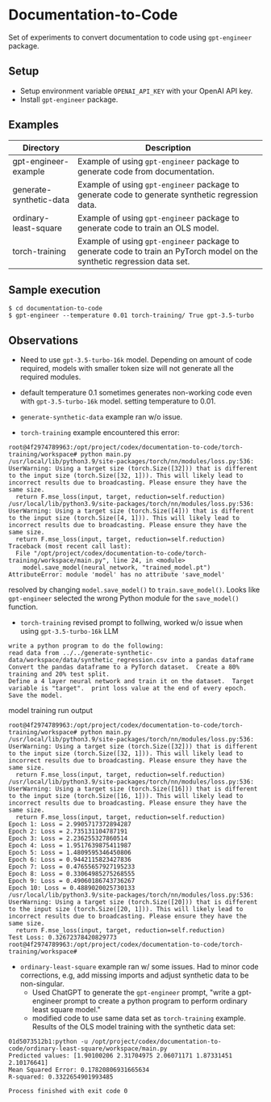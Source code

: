 # Documentation-to-Code

Set of experiments to convert documentation to code using `gpt-engineer` package.

## Setup
* Setup environment variable `OPENAI_API_KEY` with your OpenAI API key.
* Install `gpt-engineer` package.

## Examples
|Directory| Description                                                                         |
|---|-------------------------------------------------------------------------------------|
|gpt-engineer-example| Example of using `gpt-engineer` package to generate code from documentation.        |
|generate-synthetic-data| Example of using `gpt-engineer` package to generate code to generate synthetic regression data. |
| ordinary-least-square| Example of using `gpt-engineer` package to generate code to train an OLS model.     |
|torch-training| Example of using `gpt-engineer` package to generate code to train an PyTorch model on the synthetic regression data set. |


## Sample execution


```
$ cd documentation-to-code
$ gpt-engineer --temperature 0.01 torch-training/ True gpt-3.5-turbo
```

## Observations

* Need to use `gpt-3.5-turbo-16k` model.  Depending on amount of code required, models with smaller token size will not generate all the required modules. 

* default temperature 0.1 sometimes generates non-working code even with `gpt-3.5-turbo-16k` model.  setting temperature to 0.01.

* `generate-synthetic-data` example ran w/o issue.

* `torch-training` example encountered this error:
```text
root@4f2974789963:/opt/project/codex/documentation-to-code/torch-training/workspace# python main.py
/usr/local/lib/python3.9/site-packages/torch/nn/modules/loss.py:536: UserWarning: Using a target size (torch.Size([32])) that is different to the input size (torch.Size([32, 1])). This will likely lead to incorrect results due to broadcasting. Please ensure they have the same size.
  return F.mse_loss(input, target, reduction=self.reduction)
/usr/local/lib/python3.9/site-packages/torch/nn/modules/loss.py:536: UserWarning: Using a target size (torch.Size([4])) that is different to the input size (torch.Size([4, 1])). This will likely lead to incorrect results due to broadcasting. Please ensure they have the same size.
  return F.mse_loss(input, target, reduction=self.reduction)
Traceback (most recent call last):
  File "/opt/project/codex/documentation-to-code/torch-training/workspace/main.py", line 24, in <module>
    model.save_model(neural_network, "trained_model.pt")
AttributeError: module 'model' has no attribute 'save_model'
```
  resolved by changing `model.save_model()` to `train.save_model()`.  Looks like `gpt-engineer` selected the wrong Python module for the `save_model()` function.

* `torch-training` revised prompt to follwing, worked w/o issue when using `gpt-3.5-turbo-16k` LLM
```text
write a python program to do the following:
read data from ../../generate-synthetic-data/workspace/data/synthetic_regression.csv into a pandas dataframe
Convert the pandas dataframe to a PyTorch dataset.  Create a 80% training and 20% test split.
Define a 4 layer neural network and train it on the dataset.  Target variable is "target".  print loss value at the end of every epoch.
Save the model.
```

model training run output
```text
root@4f2974789963:/opt/project/codex/documentation-to-code/torch-training/workspace# python main.py
/usr/local/lib/python3.9/site-packages/torch/nn/modules/loss.py:536: UserWarning: Using a target size (torch.Size([32])) that is different to the input size (torch.Size([32, 1])). This will likely lead to incorrect results due to broadcasting. Please ensure they have the same size.
  return F.mse_loss(input, target, reduction=self.reduction)
/usr/local/lib/python3.9/site-packages/torch/nn/modules/loss.py:536: UserWarning: Using a target size (torch.Size([16])) that is different to the input size (torch.Size([16, 1])). This will likely lead to incorrect results due to broadcasting. Please ensure they have the same size.
  return F.mse_loss(input, target, reduction=self.reduction)
Epoch 1: Loss = 2.9905717372894287
Epoch 2: Loss = 2.735131104787191
Epoch 3: Loss = 2.236255327860514
Epoch 4: Loss = 1.9517639875411987
Epoch 5: Loss = 1.4809595346450806
Epoch 6: Loss = 0.9442115823427836
Epoch 7: Loss = 0.47655657927195233
Epoch 8: Loss = 0.33064985275268555
Epoch 9: Loss = 0.49060186743736267
Epoch 10: Loss = 0.4889020025730133
/usr/local/lib/python3.9/site-packages/torch/nn/modules/loss.py:536: UserWarning: Using a target size (torch.Size([20])) that is different to the input size (torch.Size([20, 1])). This will likely lead to incorrect results due to broadcasting. Please ensure they have the same size.
  return F.mse_loss(input, target, reduction=self.reduction)
Test Loss: 0.32672378420829773
root@4f2974789963:/opt/project/codex/documentation-to-code/torch-training/workspace#
```

* `ordinary-least-square` example ran w/ some issues.  Had to minor code corrections, e.g, add missing imports and adjust synthetic data to be non-singular.
  * Used ChatGPT to generate the `gpt-engineer` prompt, "write a gpt-engineer prompt to create a python program to perform ordinary least square model." 
  * modified code to use same data set as `torch-training` example.  Results of the OLS model training with the synthetic data set:
```text
01d5073512b1:python -u /opt/project/codex/documentation-to-code/ordinary-least-square/workspace/main.py
Predicted values: [1.90100206 2.31704975 2.06071171 1.87331451 2.10176641]
Mean Squared Error: 0.17820806931665634
R-squared: 0.3322654901993485

Process finished with exit code 0
```